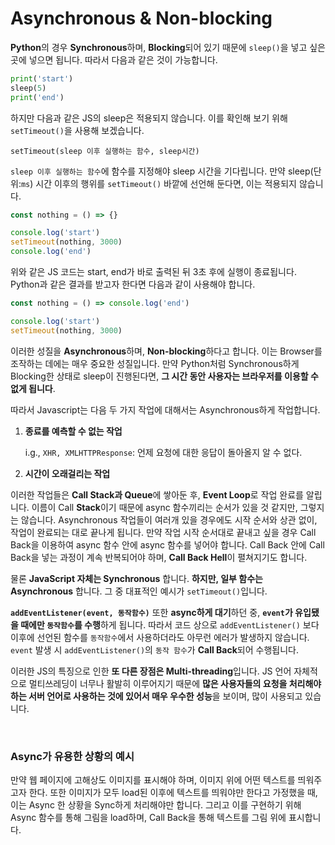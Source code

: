 # Asynchronous & Non-blocking

**Python**의 경우 **Synchronous**하며, **Blocking**되어 있기 때문에 `sleep()`을 넣고 싶은 곳에 넣으면 됩니다. 따라서 다음과 같은 것이 가능합니다.

```python
print('start')
sleep(5)
print('end')
```

하지만 다음과 같은 JS의 sleep은 적용되지 않습니다. 이를 확인해 보기 위해 `setTimeout()`을 사용해 보겠습니다.

`setTimeout(sleep 이후 실행하는 함수, sleep시간)`

`sleep 이후 실행하는 함수`에 함수를 지정해야 sleep 시간을 기다립니다. 만약 sleep(단위:`ms`) 시간 이후의 행위를 `setTimeout()` 바깥에 선언해 둔다면, 이는 적용되지 않습니다.

```javascript
const nothing = () => {}

console.log('start')
setTimeout(nothing, 3000)
console.log('end')
```

위와 같은 JS 코드는 start, end가 바로 출력된 뒤 3초 후에 실행이 종료됩니다. Python과 같은 결과를 받고자 한다면 다음과 같이 사용해야 합니다.

```javascript
const nothing = () => console.log('end')

console.log('start')
setTimeout(nothing, 3000)
```

이러한 성질을 **Asynchronous**하며, **Non-blocking**하다고 합니다. 이는 Browser를 조작하는 데에는 매우 중요한 성질입니다. 만약 Python처럼 Synchronous하게 Blocking한 상태로 sleep이 진행된다면, **그 시간 동안 사용자는 브라우저를 이용할 수 없게 됩니다**.

따라서 Javascript는 다음 두 가지 작업에 대해서는 Asynchronous하게 작업합니다.

1. **종료를 예측할 수 없는 작업**

   i.g., `XHR, XMLHTTPResponse`: 언제 요청에 대한 응답이 돌아올지 알 수 없다.

2. **시간이 오래걸리는 작업**

이러한 작업들은 **Call Stack과 Queue**에 쌓아둔 후, **Event Loop**로 작업 완료를 알립니다. 이름이 Call **Stack**이기 때문에 async 함수끼리는 순서가 있을 것 같지만, 그렇지는 않습니다. Asynchronous 작업들이 여러개 있을 경우에도 시작 순서와 상관 없이, 작업이 완료되는 대로 끝나게 됩니다. 만약 작업 시작 순서대로 끝내고 싶을 경우 Call Back을 이용하여 async 함수 안에 async 함수를 넣어야 합니다. Call Back 안에 Call Back을 넣는 과정이 계속 반복되어야 하며, **Call Back Hell**이 펼쳐지기도 합니다.

물론 **JavaScript 자체는 Synchronous** 합니다. **하지만, 일부 함수는 Asynchronous** 합니다. 그 중 대표적인 예시가 `setTimeout()`입니다.

**`addEventListener(event, 동작함수)`** 또한 **async하게 대기**하던 중, **`event`가 유입됐을 때에만  `동작함수`를 수행**하게 됩니다. 따라서 코드 상으로 `addEventListener()` 보다 이후에 선언된 함수를 `동작함수`에서 사용하더라도 아무런 에러가 발생하지 않습니다. `event` 발생 시 `addEventListener()`의 `동작 함수`가 **Call Back**되어 수행됩니다.

이러한 JS의 특징으로 인한 **또 다른 장점은 Multi-threading**입니다. JS 언어 자체적으로 멀티쓰레딩이 너무나 활발히 이루어지기 때문에 **많은 사용자들의 요청을 처리해야 하는 서버 언어로 사용하는 것에 있어서 매우 우수한 성능**을 보이며, 많이 사용되고 있습니다.

<br>

### Async가 유용한 상황의 예시

만약 웹 페이지에 고해상도 이미지를 표시해야 하며, 이미지 위에 어떤 텍스트를 띄워주고자 한다. 또한 이미지가 모두 load된 이후에 텍스트를 띄워야만 한다고 가정했을 때, 이는 Async 한 상황을 Sync하게 처리해야만 합니다. 그리고 이를 구현하기 위해 Async 함수를 통해 그림을 load하며, Call Back을 통해 텍스트를 그림 위에 표시합니다.


